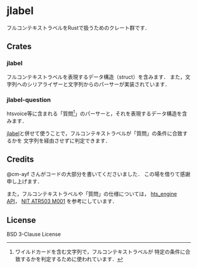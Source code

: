 # jlabel

フルコンテキストラベルをRustで扱うためのクレート群です．

## Crates

### jlabel

フルコンテキストラベルを表現するデータ構造（struct）を含みます．
また，文字列へのシリアライザーと文字列からのパーサーが実装されています．

### jlabel-question

htsvoice等に含まれる「質問[^1]」のパーサーと，それを表現するデータ構造を含みます．

[jlabel](#jlabel-1)と併せて使うことで，フルコンテキストラベルが「質問」の条件に合致するかを
文字列を経由させずに判定できます．

[^1]:
    ワイルドカードを含む文字列で，フルコンテキストラベルが
    特定の条件に合致するかを判定するために使われています．

## Credits

@cm-ayf さんがコードの大部分を書いてくださいました．
この場を借りて感謝申し上げます．

また，フルコンテキストラベルや「質問」の仕様については，
[hts_engine API](https://hts-engine.sourceforge.net)，
[NIT ATR503 M001](http://hts.sp.nitech.ac.jp/?Download#u879c944)
を参考にしています．

## License

BSD 3-Clause License
